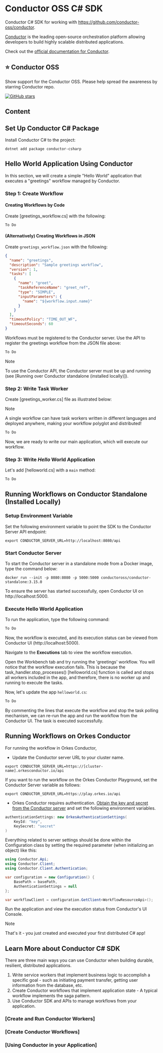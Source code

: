 # Conductor OSS C# SDK

Conductor C# SDK for working with https://github.com/conductor-oss/conductor.

[Conductor](https://www.conductor-oss.org/) is the leading open-source orchestration platform allowing developers to build highly scalable distributed applications.

Check out the [official documentation for Conductor](https://orkes.io/content).

## ⭐ Conductor OSS

Show support for the Conductor OSS.  Please help spread the awareness by starring Conductor repo.

[![GitHub stars](https://img.shields.io/github/stars/conductor-oss/conductor.svg?style=social&label=Star&maxAge=)](https://GitHub.com/conductor-oss/conductor/)

## Content

<!-- START doctoc generated TOC please keep comment here to allow auto update -->
<!-- DON'T EDIT THIS SECTION, INSTEAD RE-RUN doctoc TO UPDATE -->
<!-- END doctoc generated TOC please keep comment here to allow auto update -->
   
## Set Up Conductor C# Package

Install Conductor C# to the project:

```shell
dotnet add package conductor-csharp
```

## Hello World Application Using Conductor

In this section, we will create a simple "Hello World" application that executes a "greetings" workflow managed by Conductor.

### Step 1: Create Workflow

#### Creating Workflows by Code

Create [greetings_workflow.cs] with the following:

```cs
To Do
```

#### (Alternatively) Creating Workflows in JSON

Create `greetings_workflow.json` with the following:

```json
{
  "name": "greetings",
  "description": "Sample greetings workflow",
  "version": 1,
  "tasks": [
    {
      "name": "greet",
      "taskReferenceName": "greet_ref",
      "type": "SIMPLE",
      "inputParameters": {
        "name": "${workflow.input.name}"
      }
    }
  ],
  "timeoutPolicy": "TIME_OUT_WF",
  "timeoutSeconds": 60
}
```

Workflows must be registered to the Conductor server. Use the API to register the greetings workflow from the JSON file above:

```cs
To Do
```

>[!note]
> To use the Conductor API, the Conductor server must be up and running (see [Running over Conductor standalone (installed locally)]).

### Step 2: Write Task Worker

Create [greetings_worker.cs] file as illustrated below:

>[!note]
>A single workflow can have task workers written in different languages and deployed anywhere, making your workflow polyglot and distributed!

```cs
To Do
```

Now, we are ready to write our main application, which will execute our workflow.

### Step 3: Write _Hello_ World Application

Let's add [helloworld.cs] with a `main` method:

```cs
To Do
```

## Running Workflows on Conductor Standalone (Installed Locally)

### Setup Environment Variable

Set the following environment variable to point the SDK to the Conductor Server API endpoint:

```shell
export CONDUCTOR_SERVER_URL=http://localhost:8080/api
```

### Start Conductor Server

To start the Conductor server in a standalone mode from a Docker image, type the command below:

```shell
docker run --init -p 8080:8080 -p 5000:5000 conductoross/conductor-standalone:3.15.0
```

To ensure the server has started successfully, open Conductor UI on http://localhost:5000.

### Execute Hello World Application

To run the application, type the following command:

```cs
To Do
```

Now, the workflow is executed, and its execution status can be viewed from Conductor UI (http://localhost:5000).

Navigate to the **Executions** tab to view the workflow execution.

Open the Workbench tab and try running the 'greetings' workflow. You will notice that the workflow execution fails. This is because the task_handler.stop_processes() [helloworld.cs] function is called and stops all workers included in the app, and therefore, there is no worker up and running to execute the tasks.

Now, let's update the app `helloworld.cs`:

```cs
To Do
```

By commenting the lines that execute the workflow and stop the task polling mechanism, we can re-run the app and run the workflow from the Conductor UI. The task is executed successfully.

## Running Workflows on Orkes Conductor

For running the workflow in Orkes Conductor,

- Update the Conductor server URL to your cluster name.

```shell
export CONDUCTOR_SERVER_URL=https://[cluster-name].orkesconductor.io/api
```

If you want to run the workflow on the Orkes Conductor Playground, set the Conductor Server variable as follows:

```shell
export CONDUCTOR_SERVER_URL=https://play.orkes.io/api
```

- Orkes Conductor requires authentication. [Obtain the key and secret from the Conductor server](https://orkes.io/content/how-to-videos/access-key-and-secret) and set the following environment variables.

```cs
authenticationSettings: new OrkesAuthenticationSettings(
    KeyId: "key",
    KeySecret: "secret"
)
```

Everything related to server settings should be done within the Configuration class by setting the required parameter (when initializing an object) like this:

```cs
using Conductor.Api;
using Conductor.Client;
using Conductor.Client.Authentication;

var configuration = new Configuration() {
    BasePath = basePath,
    AuthenticationSettings = null
};

var workflowClient = configuration.GetClient<WorkflowResourceApi>();
```

Run the application and view the execution status from Conductor's UI Console.

>[!note]
>That's it - you just created and executed your first distributed C# app!

## Learn More about Conductor C# SDK

There are three main ways you can use Conductor when building durable, resilient, distributed applications.

1. Write service workers that implement business logic to accomplish a specific goal - such as initiating payment transfer, getting user information from the database, etc.
2. Create Conductor workflows that implement application state - A typical workflow implements the saga pattern.
3. Use Conductor SDK and APIs to manage workflows from your application.

### [Create and Run Conductor Workers]

### [Create Conductor Workflows]

### [Using Conductor in your Application]